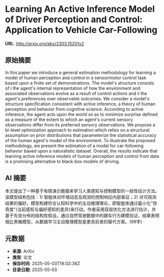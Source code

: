 # Learning An Active Inference Model of Driver Perception and Control: Application to Vehicle Car-Following

**URL**: http://arxiv.org/abs/2303.15201v2

## 原始摘要

In this paper we introduce a general estimation methodology for learning a
model of human perception and control in a sensorimotor control task based upon
a finite set of demonstrations. The model's structure consists of i the agent's
internal representation of how the environment and associated observations
evolve as a result of control actions and ii the agent's preferences over
observable outcomes. We consider a model's structure specification consistent
with active inference, a theory of human perception and behavior from cognitive
science. According to active inference, the agent acts upon the world so as to
minimize surprise defined as a measure of the extent to which an agent's
current sensory observations differ from its preferred sensory observations. We
propose a bi-level optimization approach to estimation which relies on a
structural assumption on prior distributions that parameterize the statistical
accuracy of the human agent's model of the environment. To illustrate the
proposed methodology, we present the estimation of a model for car-following
behavior based upon a naturalistic dataset. Overall, the results indicate that
learning active inference models of human perception and control from data is a
promising alternative to black-box models of driving.


## AI 摘要

本文提出了一种基于有限演示数据来学习人类感知与控制模型的一般性估计方法。该模型结构包括：1) 智能体对环境动态及观测的控制响应内部表征；2) 对可观测结果的偏好。模型构建符合认知科学中的主动推理理论，即智能体通过最小化"惊奇度"(当前感知与偏好感知的差异)来行动。作者采用双层优化方法进行估计，并基于先验分布的结构性假设。通过自然驾驶数据中的跟车行为建模验证，结果表明相比黑箱模型，从数据学习主动推理模型是更具前景的替代方案。(99字)

## 元数据

- **来源**: ArXiv
- **类型**: 论文
- **保存时间**: 2025-05-03T18:02:36Z
- **目录日期**: 2025-05-03
